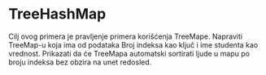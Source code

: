 # TreeHashMap
Cilj ovog primera je pravljenje primera korišćenja TreeMape. Napraviti TreeMap-u koja ima od podataka Broj indeksa kao ključ i ime studenta kao vrednost. Prikazati da će TreeMapa automatski sortirati ljude u mapu po broju indeksa bez obzira na unet redosled.
